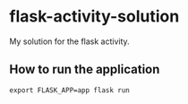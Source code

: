 # flask-activity-solution
My solution for the flask activity.

## How to run the application
`export FLASK_APP=app
flask run `
